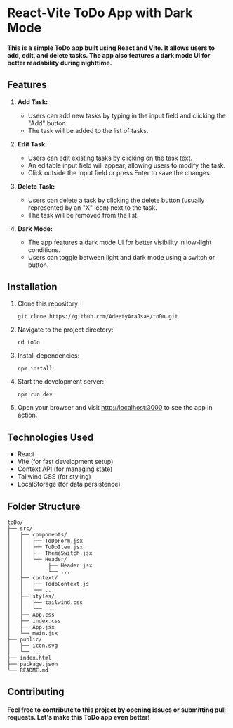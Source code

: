 # React-Vite ToDo App with Dark Mode

#### This is a simple ToDo app built using React and Vite. It allows users to add, edit, and delete tasks. The app also features a dark mode UI for better readability during nighttime.

## Features

1. **Add Task:**
   - Users can add new tasks by typing in the input field and clicking the "Add" button.
   - The task will be added to the list of tasks.

2. **Edit Task:**
   - Users can edit existing tasks by clicking on the task text.
   - An editable input field will appear, allowing users to modify the task.
   - Click outside the input field or press Enter to save the changes.

3. **Delete Task:**
   - Users can delete a task by clicking the delete button (usually represented by an "X" icon) next to the task.
   - The task will be removed from the list.

4. **Dark Mode:**
   - The app features a dark mode UI for better visibility in low-light conditions.
   - Users can toggle between light and dark mode using a switch or button.

## Installation

1. Clone this repository:
   ```
   git clone https://github.com/AdeetyAraJsaH/toDo.git
   ```

2. Navigate to the project directory:
   ```
   cd toDo
   ```

3. Install dependencies:
   ```
   npm install
   ```

4. Start the development server:
   ```
   npm run dev
   ```

5. Open your browser and visit [http://localhost:3000](http://localhost:3000) to see the app in action.

## Technologies Used

- React
- Vite (for fast development setup)
- Context API (for managing state)
- Tailwind CSS (for styling)
- LocalStorage (for data persistence)

## Folder Structure

```
toDo/
├── src/
│   ├── components/
│   │   ├── ToDoForm.jsx
│   │   ├── ToDoItem.jsx
│   │   ├── ThemeSwitch.jsx
│   │   └── Header/
│   │        ├── Header.jsx
│   │        └── ...
│   ├── context/
│   │   ├── TodoContext.js
│   │   └── ...
│   ├── styles/
│   │   ├── tailwind.css
│   │   └── ...
│   ├── App.css
│   ├── index.css
│   ├── App.jsx
│   └── main.jsx
├── public/
│   ├── icon.svg
│   └── ...
├── index.html
├── package.json
└── README.md
```

## Contributing

#### Feel free to contribute to this project by opening issues or submitting pull requests. Let's make this ToDo app even better!